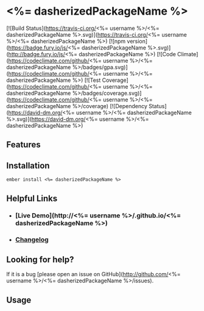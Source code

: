 # <%= dasherizedPackageName %>

[![Build Status](https://travis-ci.org/<%= username %>/<%= dasherizedPackageName %>.svg)](https://travis-ci.org/<%= username %>/<%= dasherizedPackageName %>)
[![npm version](https://badge.fury.io/js/<%= dasherizedPackageName %>.svg)](http://badge.fury.io/js/<%= dasherizedPackageName %>)
[![Code Climate](https://codeclimate.com/github/<%= username %>/<%= dasherizedPackageName %>/badges/gpa.svg)](https://codeclimate.com/github/<%= username %>/<%= dasherizedPackageName %>)
[![Test Coverage](https://codeclimate.com/github/<%= username %>/<%= dasherizedPackageName %>/badges/coverage.svg)](https://codeclimate.com/github/<%= username %>/<%= dasherizedPackageName %>/coverage)
[![Dependency Status](https://david-dm.org/<%= username %>/<%= dasherizedPackageName %>.svg)](https://david-dm.org/<%= username %>/<%= dasherizedPackageName %>)

## Features


## Installation

```
ember install <%= dasherizedPackageName %>
```

## Helpful Links

- ### [Live Demo](http://<%= username %>/.github.io/<%= dasherizedPackageName %>)

- ### [Changelog](CHANGELOG.md)

## Looking for help?
If it is a bug [please open an issue on GitHub](http://github.com/<%= username %>/<%= dasherizedPackageName %>/issues).

## Usage
